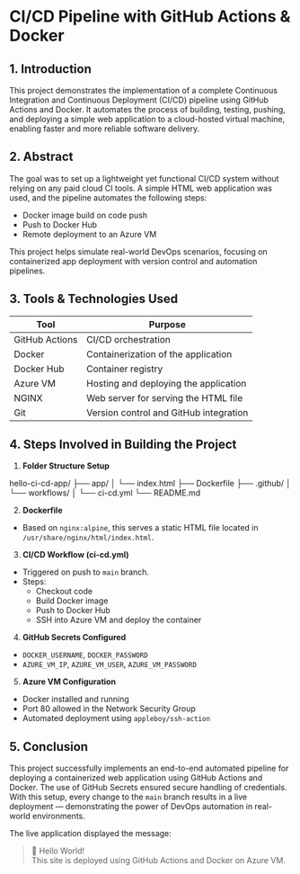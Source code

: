 # CI/CD Pipeline with GitHub Actions & Docker

## 1. Introduction
This project demonstrates the implementation of a complete Continuous Integration and Continuous Deployment (CI/CD) pipeline using GitHub Actions and Docker. It automates the process of building, testing, pushing, and deploying a simple web application to a cloud-hosted virtual machine, enabling faster and more reliable software delivery.

## 2. Abstract
The goal was to set up a lightweight yet functional CI/CD system without relying on any paid cloud CI tools. A simple HTML web application was used, and the pipeline automates the following steps:
- Docker image build on code push
- Push to Docker Hub
- Remote deployment to an Azure VM

This project helps simulate real-world DevOps scenarios, focusing on containerized app deployment with version control and automation pipelines.

## 3. Tools & Technologies Used
| Tool           | Purpose                                      |
|----------------|----------------------------------------------|
| GitHub Actions | CI/CD orchestration                          |
| Docker         | Containerization of the application          |
| Docker Hub     | Container registry                           |
| Azure VM       | Hosting and deploying the application        |
| NGINX          | Web server for serving the HTML file         |
| Git            | Version control and GitHub integration       |

## 4. Steps Involved in Building the Project

1. **Folder Structure Setup**

hello-ci-cd-app/ ├── app/ │ └── index.html ├── Dockerfile ├── .github/ │ └── workflows/ │ └── ci-cd.yml └── README.md


2. **Dockerfile**
- Based on `nginx:alpine`, this serves a static HTML file located in `/usr/share/nginx/html/index.html`.

3. **CI/CD Workflow (ci-cd.yml)**
- Triggered on push to `main` branch.
- Steps:
  - Checkout code
  - Build Docker image
  - Push to Docker Hub
  - SSH into Azure VM and deploy the container

4. **GitHub Secrets Configured**
- `DOCKER_USERNAME`, `DOCKER_PASSWORD`
- `AZURE_VM_IP`, `AZURE_VM_USER`, `AZURE_VM_PASSWORD`

5. **Azure VM Configuration**
- Docker installed and running
- Port 80 allowed in the Network Security Group
- Automated deployment using `appleboy/ssh-action`

## 5. Conclusion
This project successfully implements an end-to-end automated pipeline for deploying a containerized web application using GitHub Actions and Docker. The use of GitHub Secrets ensured secure handling of credentials. With this setup, every change to the `main` branch results in a live deployment — demonstrating the power of DevOps automation in real-world environments.

The live application displayed the message:
> 🚀 Hello World!  
> This site is deployed using GitHub Actions and Docker on Azure VM.

